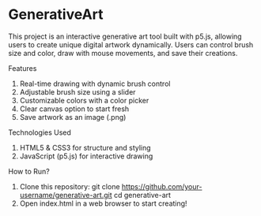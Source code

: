 # GenerativeArt
This project is an interactive generative art tool built with p5.js, allowing users to create unique digital artwork dynamically. Users can control brush size and color, draw with mouse movements, and save their creations.

 Features
1. Real-time drawing with dynamic brush control
2. Adjustable brush size using a slider
3. Customizable colors with a color picker
4. Clear canvas option to start fresh
5. Save artwork as an image (.png)

 Technologies Used
1. HTML5 & CSS3 for structure and styling
2. JavaScript (p5.js) for interactive drawing

 How to Run?
1. Clone this repository:
   git clone https://github.com/your-username/generative-art.git
   cd generative-art
2. Open index.html in a web browser to start creating!
